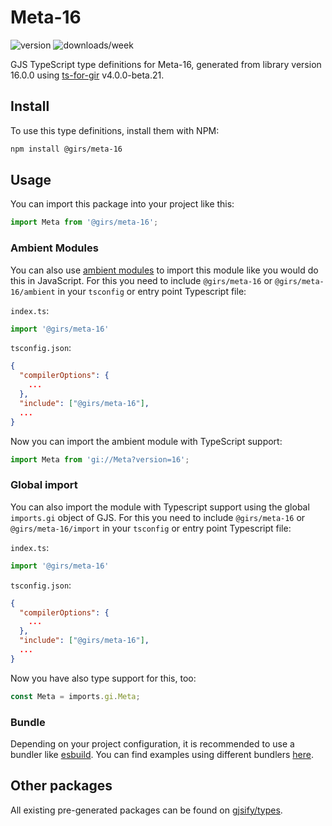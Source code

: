 
# Meta-16

![version](https://img.shields.io/npm/v/@girs/meta-16)
![downloads/week](https://img.shields.io/npm/dw/@girs/meta-16)


GJS TypeScript type definitions for Meta-16, generated from library version 16.0.0 using [ts-for-gir](https://github.com/gjsify/ts-for-gir) v4.0.0-beta.21.


## Install

To use this type definitions, install them with NPM:
```bash
npm install @girs/meta-16
```

## Usage

You can import this package into your project like this:
```ts
import Meta from '@girs/meta-16';
```

### Ambient Modules

You can also use [ambient modules](https://github.com/gjsify/ts-for-gir/tree/main/packages/cli#ambient-modules) to import this module like you would do this in JavaScript.
For this you need to include `@girs/meta-16` or `@girs/meta-16/ambient` in your `tsconfig` or entry point Typescript file:

`index.ts`:
```ts
import '@girs/meta-16'
```

`tsconfig.json`:
```json
{
  "compilerOptions": {
    ...
  },
  "include": ["@girs/meta-16"],
  ...
}
```

Now you can import the ambient module with TypeScript support: 

```ts
import Meta from 'gi://Meta?version=16';
```

### Global import

You can also import the module with Typescript support using the global `imports.gi` object of GJS.
For this you need to include `@girs/meta-16` or `@girs/meta-16/import` in your `tsconfig` or entry point Typescript file:

`index.ts`:
```ts
import '@girs/meta-16'
```

`tsconfig.json`:
```json
{
  "compilerOptions": {
    ...
  },
  "include": ["@girs/meta-16"],
  ...
}
```

Now you have also type support for this, too:

```ts
const Meta = imports.gi.Meta;
```

### Bundle

Depending on your project configuration, it is recommended to use a bundler like [esbuild](https://esbuild.github.io/). You can find examples using different bundlers [here](https://github.com/gjsify/ts-for-gir/tree/main/examples).

## Other packages

All existing pre-generated packages can be found on [gjsify/types](https://github.com/gjsify/types).

